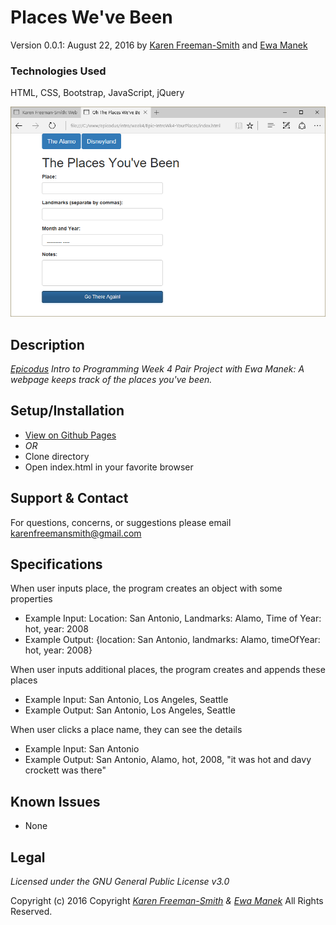 # Places We've Been
Version 0.0.1: August 22, 2016
by [Karen Freeman-Smith](https://karenfreemansmith.github.io) and [Ewa Manek](htps://github.com/ewajm)

### Technologies Used
HTML, CSS, Bootstrap, JavaScript, jQuery

![screenshot of project running](screenshot.png)

## Description
*[Epicodus](http://epicodus.com) Intro to Programming Week 4 Pair Project with Ewa Manek: A webpage keeps track of the places you've been.*

## Setup/Installation
* [View on Github Pages](https://karenfreemansmith.github.io/Epic-IntroWk4-YourPlaces)
* _OR_
* Clone directory
* Open index.html in your favorite browser

## Support & Contact
For questions, concerns, or suggestions please email karenfreemansmith@gmail.com

## Specifications
When user inputs place, the program creates an object with some properties
* Example Input: Location: San Antonio, Landmarks: Alamo, Time of Year: hot, year: 2008
* Example Output: {location: San Antonio, landmarks: Alamo, timeOfYear: hot, year: 2008}

When user inputs additional places, the program creates and appends these places
* Example Input: San Antonio, Los Angeles, Seattle
* Example Output: San Antonio, Los Angeles, Seattle

When user clicks a place name, they can see the details
* Example Input: San Antonio
* Example Output: San Antonio, Alamo, hot, 2008, "it was hot and davy crockett was there"

## Known Issues
* None

## Legal
*Licensed under the GNU General Public License v3.0*

Copyright (c) 2016 Copyright _[Karen Freeman-Smith](https://karenfreemansmith.github.io) & [Ewa Manek](htps://github.com/ewajm)_ All Rights Reserved.

